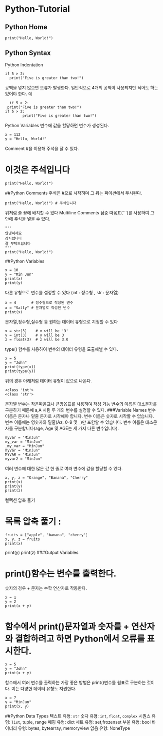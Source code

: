 # Python-Tutorial
## Python Home
```언어
print("Hello, World!")
```
## Python Syntax 
Python Indentation
```언어
if 5 > 2:
  print("Five is greater than two!")
```
공백을 넣지 않으면 오류가 발생한다. 일반적으로 4개의 공백이 사용되지만 적어도 하는 있어야 한다.
  예
```언어
  if 5 > 2:
 print("Five is greater than two!") 
if 5 > 2:
        print("Five is greater than two!") 
```
Python Variables
변수에 값을 할당하면 변수가 생성된다.
```언어
x = 112
y = "Hello, World!"
```
Comment
#을 이용해 주석을 달 수 있다.
# 이것은 주석입니다
```언어
print("Hello, World!")
```
##Python Comments
주석은 #으로 시작하며 그 뒤는 파이썬에서 무시된다.
```언어
print("Hello, World!") # 주석입니다
```
위처럼 줄 끝에 배치할 수 있다
Multiline Comments
삼중 따옴표(```)를 사용하여 그 안에 주석을 넣을 수 있다.
```언어
"""
안녕하세요
감사합니다
잘 부탁드립니다
"""
print("Hello, World!")
```
##Python Variables
```언어
x = 10
y = "Min Jun"
print(x)
print(y)
```
다른 유형으로 변수를 설정할 수 있다 (int : 정수형 , str : 문자열)
```언어
x = 4       # 정수형으로 작성된 변수
x = "Sally" # 문자열로 작성된 변수
print(x)
```
문자열,정수형,실수형 등 원하는 데이터 유형으로 지정할 수 있다
```언어
x = str(3)    # x will be '3'
y = int(3)    # y will be 3
z = float(3)  # z will be 3.0
```
type() 함수를 사용하여 변수의 데이터 유형을 도출해낼 수 있다.
```언어
x = 5
y = "John"
print(type(x))
print(type(y))
```
위의 경우 아래처럼 데이터 유형이 값으로 나온다.
```언어
<class 'int'>
<class 'str'>
```
문자열 변수는 작은따옴표나 큰땅옵표를 사용하여 작성 가능
변수의 이름은 대소문자를 구분하기 때문에 a,A 처럼 두 개의 변수를 설정할 수 있다.
###Variable Names
변수 이름은 문자나 밑줄 문자로 시작해야 합니다.
변수 이름은 숫자로 시작할 수 없습니다.
변수 이름에는 영숫자와 밑줄(Az, 0-9 및 _)만 포함할 수 있습니다.
변수 이름은 대소문자를 구분합니다(age, Age 및 AGE는 세 가지 다른 변수입니다).
```언어
myvar = "MinJun"
my_var = "MinJun"
_my_var = "MinJun"
myVar = "MinJun"
MYVAR = "MinJun"
myvar2 = "MinJun"
```
여러 변수에 대한 많은 값
한 줄로 여러 변수에 값을 할당할 수 있다.
```언어
x, y, z = "Orange", "Banana", "Cherry"
print(x)
print(y)
print(z)
```
컬렉션 압축 풀기
# 목록 압축 풀기 : 
```언어
fruits = ["apple", "banana", "cherry"]
x, y, z = fruits
print(x)
```

print(y)
print(z)
###Output Variables
# print()함수는 변수를 출력한다.
숫자의 경우 + 문자는 수학 연산자로 작동한다.
```언어
x = 1
y = 2
print(x + y)
```
# 함수에서 print()문자열과 숫자를 + 연산자와 결합하려고 하면 Python에서 오류를 표시한다.
```언어
x = 5
y = "John"
print(x + y)
```
함수에서 여러 변수를 출력하는 가장 좋은 방법은 print()변수를 쉼표로 구분하는 것이다. 이는 다양한 데이터 유형도 지원한다.
```언어
x = 7
y = "MinJun"
print(x, y)
```
##Python Data Types
텍스트 유형:	`str`
숫자 유형:	`int`, `float`, `complex`
시퀀스 유형:	`list`, tuple, range
매핑 유형:	dict
세트 유형:	set,frozenset
부울 유형:	bool
바이너리 유형:	bytes, bytearray, memoryview
없음 유형:	NoneType
